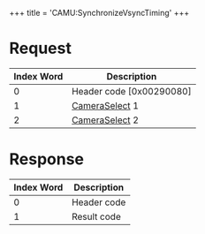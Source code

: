 +++
title = 'CAMU:SynchronizeVsyncTiming'
+++

# Request

| Index Word | Description                                               |
|------------|-----------------------------------------------------------|
| 0          | Header code \[0x00290080\]                                |
| 1          | [CameraSelect](Camera_Services#CameraSelect "wikilink") 1 |
| 2          | [CameraSelect](Camera_Services#CameraSelect "wikilink") 2 |

# Response

| Index Word | Description |
|------------|-------------|
| 0          | Header code |
| 1          | Result code |
